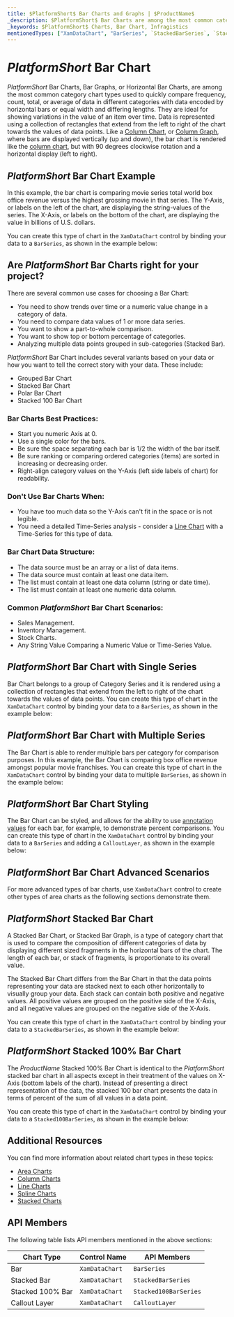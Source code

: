 ```yaml
---
title: $PlatformShort$ Bar Charts and Graphs | $ProductName$
_description: $PlatformShort$ Bar Charts are among the most common category chart types used to quickly compare frequency, count, total, or average of data in different categories. Try for FREE.
_keywords: $PlatformShort$ Charts, Bar Chart, Infragistics
mentionedTypes: ["XamDataChart", "BarSeries", `StackedBarSeries`, `Stacked100BarSeries`]
---
```

# $PlatformShort$ Bar Chart

$PlatformShort$ Bar Charts, Bar Graphs, or Horizontal Bar Charts, are among the most common category chart types used to quickly compare frequency, count, total, or average of data in different categories with data encoded by horizontal bars or equal width and differing lengths. They are ideal for showing variations in the value of an item over time. Data is represented using a collection of rectangles that extend from the left to right of the chart towards the values of data points. Like a [Column Chart](column-chart.md), or [Column Graph](column-chart.md), where bars are displayed vertically (up and down), the bar chart is rendered like the [column chart](column-chart.md), but with 90 degrees clockwise rotation and a horizontal display (left to right).

## $PlatformShort$ Bar Chart Example

In this example, the bar chart is comparing movie series total world box office revenue versus the highest grossing movie in that series. The Y-Axis, or labels on the left of the chart, are displaying the string-values of the series. The X-Axis, or labels on the bottom of the chart, are displaying the value in billions of U.S. dollars.

You can create this type of chart in the `XamDataChart` control by binding your data to a `BarSeries`, as shown in the example below:

<code-view style="height: 600px"
           data-demos-base-url="{environment:dvDemosBaseUrl}"
           iframe-src="{environment:dvDemosBaseUrl}/charts/data-chart-bar-chart-with-legend"
           alt="$PlatformShort$ Bar Chart with Legend" >
</code-view>

<div class="divider--half"></div>

## Are $PlatformShort$ Bar Charts right for your project?

There are several common use cases for choosing a Bar Chart:

- You need to show trends over time or a numeric value change in a category of data.
- You need to compare data values of 1 or more data series.
- You want to show a part-to-whole comparison.
- You want to show top or bottom percentage of categories.
- Analyzing multiple data points grouped in sub-categories (Stacked Bar).

$PlatformShort$ Bar Chart includes several variants based on your data or how you want to tell the correct story with your data. These include:

- Grouped Bar Chart
- Stacked Bar Chart
- Polar Bar Chart
- Stacked 100 Bar Chart

### Bar Charts Best Practices:

- Start you numeric Axis at 0.
- Use a single color for the bars.
- Be sure the space separating each bar is 1/2 the width of the bar itself.
- Be sure ranking or comparing ordered categories (items) are sorted in increasing or decreasing order.
- Right-align category values on the Y-Axis (left side labels of chart) for readability.

### Don't Use Bar Charts When:

- You have too much data so the Y-Axis can't fit in the space or is not legible.
- You need a detailed Time-Series analysis  - consider a [Line Chart](line-chart.md) with a Time-Series for this type of data.

### Bar Chart Data Structure:

- The data source must be an array or a list of data items.
- The data source must contain at least one data item.
- The list must contain at least one data column (string or date time).
- The list must contain at least one numeric data column.

### Common $PlatformShort$ Bar Chart Scenarios:

- Sales Management.
- Inventory Management.
- Stock Charts.
- Any String Value Comparing a Numeric Value or Time-Series Value.

<div class="divider--half"></div>

## $PlatformShort$ Bar Chart with Single Series

Bar Chart belongs to a group of Category Series and it is rendered using a collection of rectangles that extend from the left to right of the chart towards the values of data points. You can create this type of chart in the `XamDataChart` control by binding your data to a `BarSeries`, as shown in the example below:

<code-view style="height: 600px"
           data-demos-base-url="{environment:dvDemosBaseUrl}"
           iframe-src="{environment:dvDemosBaseUrl}/charts/data-chart-bar-chart-single-source"
           alt="$PlatformShort$ Bar Chart with Single Source" >
</code-view>

<div class="divider--half"></div>

## $PlatformShort$ Bar Chart with Multiple Series

The Bar Chart is able to render multiple bars per category for comparison purposes. In this example, the Bar Chart is comparing box office revenue amongst popular movie franchises. You can create this type of chart in the `XamDataChart` control by binding your data to multiple `BarSeries`, as shown in the example below:

<code-view style="height: 600px"
           data-demos-base-url="{environment:dvDemosBaseUrl}"
           iframe-src="{environment:dvDemosBaseUrl}/charts/data-chart-bar-chart-multiple-sources"
           alt="$PlatformShort$ Bar Chart with Multiple Sources" >
</code-view>

<div class="divider--half"></div>

## $PlatformShort$ Bar Chart Styling

The Bar Chart can be styled, and allows for the ability to use [annotation values](../features/chart-annotations.md) for each bar, for example, to demonstrate percent comparisons. You can create this type of chart in the `XamDataChart` control by binding your data to a `BarSeries` and adding a `CalloutLayer`, as shown in the example below:

<code-view style="height: 600px"
           data-demos-base-url="{environment:dvDemosBaseUrl}"
           iframe-src="{environment:dvDemosBaseUrl}/charts/data-chart-bar-chart-styling"
           alt="$PlatformShort$ Bar Chart Styling" >
</code-view>

<div class="divider--half"></div>

## $PlatformShort$ Bar Chart Advanced Scenarios

For more advanced types of bar charts, use `XamDataChart` control to create other types of area charts as the following sections demonstrate them.

## $PlatformShort$ Stacked Bar Chart

A Stacked Bar Chart, or Stacked Bar Graph, is a type of category chart that is used to compare the composition of different categories of data by displaying different sized fragments in the horizontal bars of the chart. The length of each bar, or stack of fragments, is proportionate to its overall value.

The Stacked Bar Chart differs from the Bar Chart in that the data points representing your data are stacked next to each other horizontally to visually group your data. Each stack can contain both positive and negative values. All positive values are grouped on the positive side of the X-Axis, and all negative values are grouped on the negative side of the X-Axis.

You can create this type of chart in the `XamDataChart` control by binding your data to a `StackedBarSeries`, as shown in the example below:

<code-view style="height: 600px"
           data-demos-base-url="{environment:dvDemosBaseUrl}"
           iframe-src="{environment:dvDemosBaseUrl}/charts/data-chart-stacked-bar-chart"
           alt="$PlatformShort$ Stacked Bar Chart" >
</code-view>

<div class="divider--half"></div>

## $PlatformShort$ Stacked 100% Bar Chart

The $ProductName$ Stacked 100% Bar Chart is identical to the $PlatformShort$ stacked bar chart in all aspects except in their treatment of the values on X-Axis (bottom labels of the chart). Instead of presenting a direct representation of the data, the stacked 100 bar chart presents the data in terms of percent of the sum of all values in a data point.

You can create this type of chart in the `XamDataChart` control by binding your data to a `Stacked100BarSeries`, as shown in the example below:

<code-view style="height: 600px"
           data-demos-base-url="{environment:dvDemosBaseUrl}"
           iframe-src="{environment:dvDemosBaseUrl}/charts/data-chart-stacked-100-bar-chart"
           alt="$PlatformShort$ Stacked 100 Bar Chart" >
</code-view>

<div class="divider--half"></div>

## Additional Resources

You can find more information about related chart types in these topics:

- [Area Charts](area-chart.md)
- [Column Charts](column-chart.md)
- [Line Charts](line-chart.md)
- [Spline Charts](spline-chart.md)
- [Stacked Charts](stacked-chart.md)

## API Members

The following table lists API members mentioned in the above sections:

Chart Type       | Control Name   | API Members
-----------------|----------------|------------
Bar              | `XamDataChart` | `BarSeries`
Stacked Bar      | `XamDataChart` | `StackedBarSeries`
Stacked 100% Bar | `XamDataChart` | `Stacked100BarSeries`
Callout Layer    | `XamDataChart` | `CalloutLayer`
